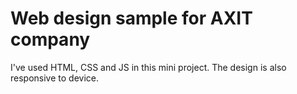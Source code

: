 # Web design sample for AXIT company
I've used HTML, CSS and JS in this mini project. The design is also responsive to device.
